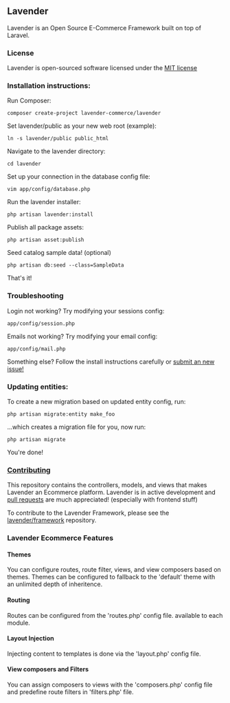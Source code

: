 ## Lavender

Lavender is an Open Source E-Commerce Framework built on top of Laravel.

### License

Lavender is open-sourced software licensed under the [MIT license](http://opensource.org/licenses/MIT)

### Installation instructions:

Run Composer:

    composer create-project lavender-commerce/lavender

Set lavender/public as your new web root (example):

    ln -s lavender/public public_html

Navigate to the lavender directory:

    cd lavender
    
Set up your connection in the database config file:

    vim app/config/database.php

Run the lavender installer:

    php artisan lavender:install
    
Publish all package assets:

    php artisan asset:publish
    
Seed catalog sample data! (optional)

    php artisan db:seed --class=SampleData

That's it!


### Troubleshooting
Login not working? Try modifying your sessions config:

    app/config/session.php

Emails not working? Try modifying your email config:

    app/config/mail.php

Something else? Follow the install instructions carefully or [submit an new issue!](https://github.com/lavender/lavender/issues/new)


### Updating entities:

To create a new migration based on updated entity config, run:

    php artisan migrate:entity make_foo

...which creates a migration file for you, now run:

    php artisan migrate

You're done!


### [Contributing](https://github.com/lavender/lavender/fork)

This repository contains the controllers, models, and views that makes Lavender an Ecommerce platform. Lavender is in active development and [pull requests](https://github.com/lavender/lavender/pulls) are much appreciated! (especially with frontend stuff)

To contribute to the Lavender Framework, please see the [lavender/framework](https://github.com/lavender/framework) repository.

### Lavender Ecommerce Features

#### Themes

You can configure routes, route filter, views, and view composers based on themes. Themes can be configured to fallback to the 'default' theme with an unlimited depth of inheritence.

#### Routing

Routes can be configured from the 'routes.php' config file. available to each module. 

#### Layout Injection

Injecting content to templates is done via the 'layout.php' config file. 

#### View composers and Filters

You can assign composers to views with the 'composers.php' config file and predefine route filters in 'filters.php' file.
